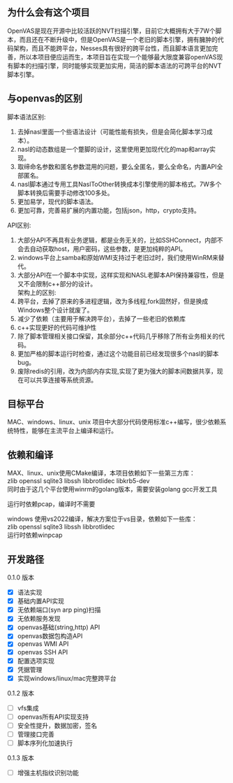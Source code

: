 ## 为什么会有这个项目  
OpenVAS是现在开源中比较活跃的NVT扫描引擎，目前它大概拥有大于7W个脚本，而且还在不断升级中，但是OpenVAS是一个老旧的脚本引擎，拥有臃肿的代码架构，而且不能跨平台，Nesses具有很好的跨平台性，而且脚本语言更加完善，所以本项目便应运而生，本项目旨在实现一个能够最大限度兼容openVAS现有脚本的扫描引擎，同时能够实现更加实用，简洁的脚本语法的可跨平台的NVT脚本引擎。

## 与openvas的区别  
脚本语法区别:  
1. 去掉nasl里面一个些语法设计（可能性能有损失，但是会简化脚本学习成本）。  
2. nasl的动态数组是一个蹩脚的设计，这里使用更加现代化的map和array实现。  
3. 取缔命名参数和匿名参数混用的问题，要么全匿名，要么全命名，内置API全部匿名。  
4. nasl脚本通过专用工具NaslToOther转换成本引擎使用的脚本格式。7W多个脚本转换后需要手动修改100多处。  
5. 更加易学，现代的脚本语法。  
6. 更加可靠，完善易扩展的内置功能，包括json，http，crypto支持。  

API区别:  
1. 大部分API不再具有业务逻辑，都是业务无关的，比如SSHConnect，内部不会去自动获取host，用户密码，这些参数，是更加纯粹的API。  
2. windows平台上samba和原始WMI支持过于老旧过时，我们使用WinRM来替代。  
3. 大部分API在一个脚本中实现，这样实现和NASL老脚本API保持兼容性，但是又不会限制c++部分的设计。  
架构上的区别:  
1. 跨平台，去掉了原来的多进程逻辑，改为多线程,fork固然好，但是换成Windows整个设计就废了。  
2. 减少了依赖（主要用于解决跨平台），去掉了一些老旧的依赖库  
3. c++实现更好的代码可维护性  
4. 除了脚本管理相关接口保留，其余部分c++代码几乎移除了所有业务相关的代码。  
5. 更加严格的脚本运行时检查，通过这个功能目前已经发现很多个nasl的脚本bug。  
6. 废除redis的引用，改为内部内存实现,实现了更为强大的脚本间数据共享，现在可以共享连接等系统资源。  

## 目标平台
MAC、windows、linux、unix
项目中大部分代码使用标准c++编写，很少依赖系统特性，能够在主流平台上编译和运行。  

## 依赖和编译  
MAX、linux、unix使用CMake编译，本项目依赖如下一些第三方库：  
zlib openssl sqlite3 libssh  libbrotlidec libkrb5-dev  
同时由于这几个平台使用winrm的golang版本，需要安装golang gcc开发工具  

运行时依赖pcap，编译时不需要  

windows 使用vs2022编译，解决方案位于vs目录，依赖如下一些库：  
zlib openssl sqlite3 libssh  libbrotlidec  
运行时依赖winpcap   

## 开发路径
0.1.0 版本  
- [x] 语法实现  
- [x] 基础内置API实现  
- [x] 无依赖端口(syn arp ping)扫描  
- [x] 无依赖服务发现  
- [x] openvas基础(string,http) API  
- [x] openvas数据包构造API  
- [x] openvas WMI API  
- [x] openvas SSH API  
- [x] 配置选项实现
- [x] 凭据管理
- [x] 实现windows/linux/mac完整跨平台

0.1.2  版本  
- [ ] vfs集成
- [ ] openvas所有API实现支持
- [ ] 安全性提升，数据加密，签名
- [ ] 管理接口完善
- [ ] 脚本序列化加速执行

0.1.3  版本  
- [ ] 增强主机指纹识别功能
